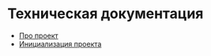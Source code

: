 # Техническая документация

- [Про проект](./about-the-project.md)
- [Инициализация проекта](./initialization.md)
